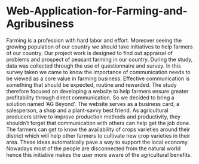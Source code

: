 # Web-Application-for-Farming-and-Agribusiness

Farming is a profession with hard labor and effort. Moreover seeing the growing population of our country we should take initiatives to help farmers of our country. Our project work is designed to find out appraisal of problems and prospect of peasant farming in our country. During the study, data was collected through the use of questionnaire and survey. In this survey taken we came to know the importance of communication needs to be viewed as a core value in farming business. Effective communication is something that should be expected, routine and rewarded. The study therefore focused on developing a website to help farmers ensure greater profitability through direct communication. So we decided to bring a solution named ‘AG Beyond’. The website serves as a business card, a salesperson, a shop and a plant-savvy best friend. As agricultural producers strive to improve production methods and productivity, they shouldn’t forget that communication with others can help get the job done. The farmers can get to know the availability of crops varieties around their district which will help other farmers to cultivate new crop varieties in their area. These ideas automatically pave a way to support the local economy. Nowadays most of the people are disconnected from the natural world hence this initiative makes the user more aware of the agricultural benefits. 
